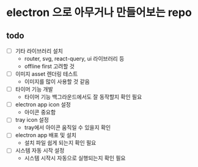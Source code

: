 # electron 으로 아무거나 만들어보는 repo

## todo

- [ ] 기타 라이브러리 설치
  - router, svg, react-query, ui 라이브러리 등
  - offline first 고려할 것
- [ ] 이미지 asset 렌더링 테스트
  - 이미지를 많이 사용할 것 같음
- [ ] 타이머 기능 개발
  - 타이머 기능 백그라운드에서도 잘 동작할지 확인 필요
- [ ] electron app icon 설정
  - 아이콘 중요함
- [ ] tray icon 설정
  - tray에서 아이콘 움직일 수 있을지 확인
- [ ] electron app 배포 및 설치
  - 설치 파일 쉽게 되는지 확인 필요
- [ ] 시스템 자동 시작 설정
  - 시스템 시작시 자동으로 실행되는지 확인 필요
